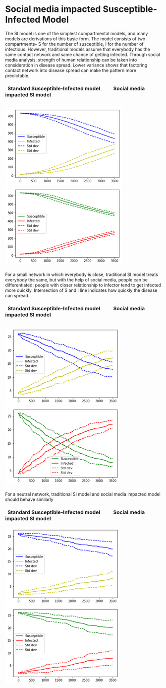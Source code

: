 # Social media impacted Susceptible-Infected Model
The SI model is one of the simplest compartmental models, and many models are derivations of this basic form. The model consists of two compartments– S for the number of susceptible, I for the number of infectious. However, traditional models assume that everybody has the same contact network and same chance of getting infected. Through social media analysis, strength of human relationship can be taken into consideration in disease spread. Lower variance shows that factoring contact network into disease spread can make the pattern more predictable.

### &nbsp; Standard Susceptible-Infected model &nbsp; &nbsp; &nbsp; &nbsp; &nbsp; Social media impacted SI model<br/>
<img src="https://github.com/jhkuang11/simulation/blob/master/graphs/1.png" /> <img src="https://github.com/jhkuang11/simulation/blob/master/graphs/2.png" /><br/>
--------------
For a small network in which everybody is close, traditional SI model treats everybody the same, but with the help of social media, people can be differentiated; people with closer relationship to infector tend to get infected more quickly. Intersection of S and I line indicates how quickly the disease can spread.<br/>
### &nbsp; Standard Susceptible-Infected model &nbsp; &nbsp; &nbsp; &nbsp; &nbsp; Social media impacted SI model<br/>
<img src="https://github.com/jhkuang11/simulation/blob/master/graphs/3.png" /> <img src="https://github.com/jhkuang11/simulation/blob/master/graphs/4.png" /><br/>
--------------
For a neutral network, traditional SI model and social media impacted model should behave similarly<br/>
### &nbsp; Standard Susceptible-Infected model &nbsp; &nbsp; &nbsp; &nbsp; &nbsp; Social media impacted SI model<br/>
<img src="https://github.com/jhkuang11/simulation/blob/master/graphs/6.png" /> <img src="https://github.com/jhkuang11/simulation/blob/master/graphs/5.png" /><br/>



